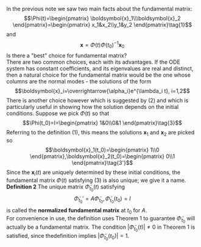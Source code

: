 In the previous note we saw two main facts about the fundamental matrix:
$$\Phi(t)=\begin{pmatrix}
\boldsymbol{x}_1\\\boldsymbol{x}_2
\end{pmatrix}=\begin{pmatrix}
x_1&x_2\\y_1&y_2
\end{pmatrix}\tag{1}$$
and
$$\boldsymbol{x}=\Phi(t)\Phi(t_0)^{-1}\boldsymbol{x}_0\tag{2}$$
Is there a "best" choice for fundamental matrix?  
There are two common choices, each with its advantages. If the ODE system has constant coefficients, and its eigenvalues are real and distinct, then a natural choice for the fundamental matrix would be the one whose columns are the normal modes - the solutions of the form
$$\boldsymbol{x}_i=\overrightarrow{\alpha_i}e^{\lambda_i t}, i=1,2$$
There is another choice however which is suggested by $(2)$ and which is particularly useful in showing how the solution depends on the initial conditions. Suppose we pick $\Phi(t)$ so that
$$\Phi(t_0)=I=\begin{pmatrix}
1&0\\0&1
\end{pmatrix}\tag{3}$$
Referring to the definition $(1)$, this means the solutions $\boldsymbol{x}_1$ and $\boldsymbol{x}_2$ are picked so
$$\boldsymbol{x}_1(t_0)=\begin{pmatrix}
1\\0
\end{pmatrix},\boldsymbol{x}_2(t_0)=\begin{pmatrix}
0\\1
\end{pmatrix}\tag{3'}$$
Since the $\boldsymbol{x}_i(t)$ are uniquely determined by these initial conditions, the fundamental matrix $\Phi(t)$ satisfying $(3)$ is also unique; we give it a name.  
**Definition 2** The unique matrix $\widetilde{\Phi}_{t_0}(t)$ satisfying
$$\widetilde{\Phi}_{t_0}'=A\widetilde{\Phi}_{t_0}, \widetilde{\Phi}_{t_0}(t_0)=I$$
is called the **normalized fundamental matrix** at $t_0$ for $A$.  
For convenience in use, the definition uses Theorem 1 to guarantee $\widetilde{\Phi}_{t_0}$ will actually be a fundamental matrix. The condition $|\widetilde{\Phi}_{t_0}(t)| \neq 0$ in Theorem 1 is satisfied, since thedefinition implies $|\widetilde{\Phi}_{t_0}(t_0)| = 1$.
